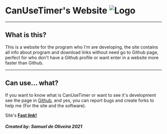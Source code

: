 # CanUseTimer's Website ![Logo](https://raw.githubusercontent.com/Samuel-de-Oliveira/CanUseTimer/main/Images/CanUseTimerLogo.png) 

---
## What is this?
This is a website for the program who I'm are
developing, the site contains all info about
program and download links without need go to
Github page, perfect for who don't have a Github
profile or want enter in a website more faster
than Github.

---
## Can use... what?
If you want to know what is CanUseTimer or want
to see it's development see the page in [Github](https://github.com/Samuel-de-Oliveira/CanUseTimer),
and yes, you can report bugs and create forks to
help me (For the site and the software).

Site's [**Fast link!**](https://samuel-de-oliveira.github.io/CanUseTimer-Website/)

##### Created by: *Samuel de Oliveira 2021*
